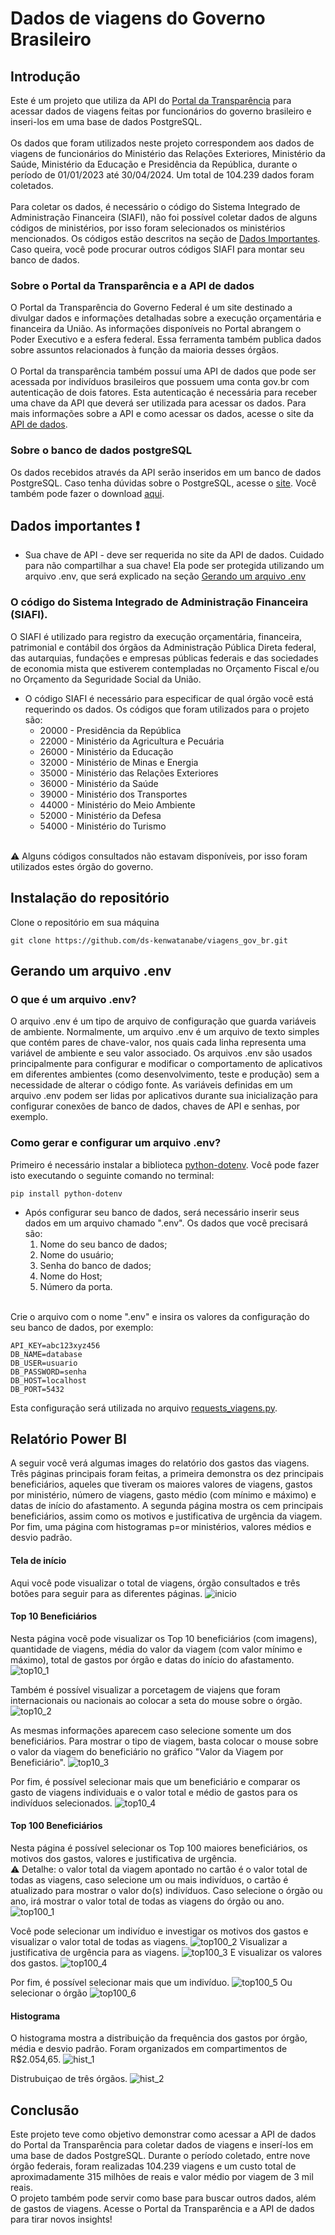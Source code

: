 # Dados de viagens do Governo Brasileiro

## Introdução
Este é um projeto que utiliza da API do [Portal da Transparência](https://portaldatransparencia.gov.br) para acessar dados de viagens feitas por funcionários do governo brasileiro e inseri-los em uma base de dados PostgreSQL.
<br />
<br />
Os dados que foram utilizados neste projeto correspondem aos dados de viagens de funcionários do Ministério das Relações Exteriores, Ministério da Saúde, Ministério da Educação e Presidência da República, durante o período de 01/01/2023 até 30/04/2024. Um total de 104.239 dados foram coletados.
<br />
<br />
Para coletar os dados, é necessário o código do Sistema Integrado de Administração Financeira (SIAFI), não foi possível coletar dados de alguns códigos de ministérios, por isso foram selecionados os ministérios mencionados. Os códigos estão descritos na seção de [Dados Importantes](#dados-importantes). Caso queira, você pode procurar outros códigos SIAFI para montar seu banco de dados.  

### Sobre o Portal da Transparência e a API de dados

O Portal da Transparência do Governo Federal é um site destinado a divulgar dados e informações detalhadas sobre a execução orçamentária e financeira da União. 
As informações disponíveis no Portal abrangem o Poder Executivo e a esfera federal. Essa ferramenta também publica dados sobre assuntos relacionados à função da maioria desses órgãos.
<br />
<br />
O Portal da transparência também possuí uma API de dados que pode ser acessada por indivíduos brasileiros que possuem uma conta gov.br com autenticação de dois fatores. Esta autenticação é necessária para receber uma chave da API que deverá ser utilizada para acessar os dados.
Para mais informações sobre a API e como acessar os dados, acesse o site da [API de dados](https://portaldatransparencia.gov.br/api-de-dados).

### Sobre o banco de dados postgreSQL

Os dados recebidos através da API serão inseridos em um banco de dados PostgreSQL. Caso tenha dúvidas sobre o PostgreSQL, acesse o [site](https://www.postgresql.org/about/). Você também pode fazer o download [aqui](https://www.postgresql.org/download/).

<a name="dados-importantes"></a>
## Dados importantes ❗
* Sua chave de API - deve ser requerida no site da API de dados. Cuidado para não compartilhar a sua chave! Ela pode ser protegida utilizando um arquivo .env, que será explicado na seção [Gerando um arquivo .env](#arquivo-env)
### O código do Sistema Integrado de Administração Financeira (SIAFI).
O SIAFI é utilizado para registro da execução orçamentária, financeira, patrimonial e contábil dos órgãos da Administração Pública Direta federal, das autarquias, fundações e empresas públicas federais e das sociedades de economia mista que estiverem contempladas no Orçamento Fiscal e/ou no Orçamento da Seguridade Social da União.
* O código SIAFI é necessário para especificar de qual órgão você está requerindo os dados. Os códigos que foram utilizados para o projeto são:
  *  20000 - Presidência da República
  *  22000 - Ministério da Agricultura e Pecuária
  *  26000 - Ministério da Educação
  *  32000 - Ministério de Minas e Energia
  *  35000 - Ministério das Relações Exteriores
  *  36000 - Ministério da Saúde
  *  39000 - Ministério dos Transportes
  *  44000 - Ministério do Meio Ambiente
  *  52000 - Ministério da Defesa
  *  54000 - Ministério do Turismo
<br />
⚠️ Alguns códigos consultados não estavam disponíveis, por isso foram utilizados estes órgão do governo.
<br />

## Instalação do repositório
Clone o repositório em sua máquina
```
git clone https://github.com/ds-kenwatanabe/viagens_gov_br.git
```

<a name="arquivo-env"></a>
## Gerando um arquivo .env
### O que é um arquivo .env?
O arquivo .env é um tipo de arquivo de configuração que guarda variáveis de ambiente. Normalmente, um arquivo .env é um arquivo de texto simples que contém pares de chave-valor, nos quais cada linha representa uma variável de ambiente e seu valor associado.
Os arquivos .env são usados principalmente para configurar e modificar o comportamento de aplicativos em diferentes ambientes (como desenvolvimento, teste e produção) sem a necessidade de alterar o código fonte. As variáveis definidas em um arquivo .env podem ser lidas por aplicativos durante sua inicialização para configurar conexões de banco de dados, chaves de API e senhas, por exemplo.

### Como gerar e configurar um arquivo .env?
Primeiro é necessário instalar a biblioteca [python-dotenv](https://pypi.org/project/python-dotenv/). Você pode fazer isto executando o seguinte comando no terminal:
```
pip install python-dotenv
```
* Após configurar seu banco de dados, será necessário inserir seus dados em um arquivo chamado ".env". Os dados que você precisará são:
    1. Nome do seu banco de dados;
    2. Nome do usuário;
    3. Senha do banco de dados;
    4. Nome do Host;
    5. Número da porta.  
<br />
Crie o arquivo com o nome ".env" e insira os valores da configuração do seu banco de dados, por exemplo:

```
API_KEY=abc123xyz456
DB_NAME=database
DB_USER=usuario
DB_PASSWORD=senha
DB_HOST=localhost
DB_PORT=5432
```
Esta configuração será utilizada no arquivo [requests_viagens.py](requests_viagens.py).

## Relatório Power BI
A seguir você verá algumas images do relatório dos gastos das viagens. Três páginas principais foram feitas, a primeira demonstra os dez principais beneficiários, aqueles que tiveram os maiores valores de viagens, gastos por ministério, número de viagens, gasto médio (com mínimo e máximo) e datas de início do afastamento. A segunda página mostra os cem principais beneficiários, assim como os motivos e justificativa de urgência da viagem. Por fim, uma página com histogramas p=or ministérios, valores médios e desvio padrão.

#### Tela de início
Aqui você pode visualizar o total de viagens, órgão consultados e três botões para seguir para as diferentes páginas.
![inicio](pbi_images/inicio.png)

#### Top 10 Beneficiários
Nesta página você pode visualizar os Top 10 beneficiários (com imagens), quantidade de viagens, média do valor da viagem (com valor mínimo e máximo), total de gastos por órgão e datas do início do afastamento.
![top10_1](pbi_images/top10_1.png)

Também é possível visualizar a porcetagem de viajens que foram internacionais ou nacionais ao colocar a seta do mouse sobre o órgão.
![top10_2](pbi_images/top10_2.png)

As mesmas informações aparecem caso selecione somente um dos beneficiários. Para mostrar o tipo de viagem, basta colocar o mouse sobre o valor da viagem do beneficiário no gráfico "Valor da Viagem por Beneficiário".
![top10_3](pbi_images/top10_3.png)

Por fim, é possível selecionar mais que um beneficiário e comparar os gasto de viagens individuais e o valor total e médio de gastos para os indivíduos selecionados.
![top10_4](pbi_images/top10_4.png)

#### Top 100 Beneficiários
Nesta página é possível selecionar os Top 100 maiores beneficiários, os motivos dos gastos, valores e justificativa de urgência. 
<br />
⚠️ Detalhe: o valor total da viagem apontado no cartão é o valor total de todas as viagens, caso selecione um ou mais indivíduos, o cartão é atualizado para mostrar o valor do(s) indivíduos. Caso selecione o órgão ou ano, irá mostrar o valor total de todas as viagens do órgão ou ano.
![top100_1](pbi_images/top100_1.png)

Você pode selecionar um indivíduo e investigar os motivos dos gastos e visualizar o valor total de todas as viagens.
![top100_2](pbi_images/top100_2.png)
Visualizar a justificativa de urgência para as viagens.
![top100_3](pbi_images/top100_3.png)
E visualizar os valores dos gastos.
![top100_4](pbi_images/top100_4.png)

Por fim, é possível selecionar mais que um indivíduo.
![top100_5](pbi_images/top100_5.png)
Ou selecionar o órgão
![top100_6](pbi_images/top100_6.png)

#### Histograma
O histograma mostra a distribuição da frequência dos gastos por órgão, média e desvio padrão. Foram organizados em compartimentos de R$2.054,65.
![hist_1](pbi_images/hist_1.png)

Distrubuiçao de três órgãos.
![hist_2](pbi_images/hist_2.png)

## Conclusão
Este projeto teve como objetivo demonstrar como acessar a API de dados do Portal da Transparência para coletar dados de viagens e inserí-los em uma base de dados PostgreSQL. Durante o período coletado, entre nove órgão federais, foram realizadas 104.239 viagens e um custo total de aproximadamente 315 milhões de reais e valor médio por viagem de 3 mil reais.
<br />
O projeto também pode servir como base para buscar outros dados, além de gastos de viagens. Acesse o Portal da Transparência e a API de dados para tirar novos insights!
